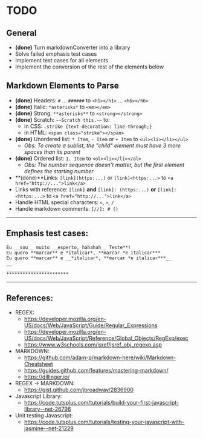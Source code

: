 # TODO

## General

* **(done)** Turn markdownConverter into a library
* Solve failed emphasis test cases
* Implement test cases for all elements
* Implement the conversion of the rest of the elements below

## Markdown Elements to Parse

* **(done)** Headers: `#` ... `######` to `<h1></h1>` ... `<h6></h6>`
* **(done)** Italic: `*asterisks*` to `<em></em>`
* **(done)** Strong: `**asterisks**` to `<strong></strong>`
* **(done)** Scratch: `~~Scratch this.~~` to:
    - in CSS: `.strike {text-decoration: line-through;}`
    - in HTML: `<span class="strike"></span>`
* **(done)** Unordered list: `* Item`, `- Item` or `+ Item` to `<ul><li></li></ul>`
    - *Obs: To create a sublist, the "child" element must have 3 more spaces than its parent*
* **(done)** Ordered list: `1. Item` to `<ol><li></li></ol>`
    - *Obs: The number sequence doesn't matter, but the first element defines the starting number*
* **(done)**Links: `[link](https:...)` or `[link]<https:...>` to `<a href="http://...">link</a>`
* Links with reference: `[link]` **and** `[link]: (https:...)` **or** `[link]: <https:...>` to `<a href="http://...">link</a>`
* Handle HTML special characters: `<`, `>`, `/`
* Handle markdown comments: `[//]: # ()`

------------------------------------------------------------

## Emphasis test cases:
```
Eu __sou__ muito __esperto, hahahah__ Teste**!
Eu quero **marcar** e *italicar*, **marcar *e italicar***
Eu quero **marcar** e __*italicar*, **marcar *e italicar***__
__
________________
***********************
```

------------------------------------------------------------

## References:
* REGEX:
    - https://developer.mozilla.org/en-US/docs/Web/JavaScript/Guide/Regular_Expressions
    - https://developer.mozilla.org/en-US/docs/Web/JavaScript/Reference/Global_Objects/RegExp/exec
    - https://www.w3schools.com/jsref/jsref_obj_regexp.asp
* MARKDOWN:
    - https://github.com/adam-p/markdown-here/wiki/Markdown-Cheatsheet
    - https://guides.github.com/features/mastering-markdown/
    - https://dillinger.io/
* REGEX -> MARKDOWN:
    - https://gist.github.com/jbroadway/2836900
* Javascript Library:
    - https://code.tutsplus.com/tutorials/build-your-first-javascript-library--net-26796
* Unit testing Javascript:
    - https://code.tutsplus.com/tutorials/testing-your-javascript-with-jasmine--net-21229